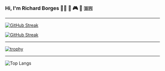 ### Hi, I'm Richard Borges :person_bald: 👋 :video_game: :musical_score: :brazil:

---

[![GitHub Streak](https://streak-stats.demolab.com/?user=richardborgesdev&theme=dark)](https://git.io/streak-stats)

[![GitHub Streak](https://streak-stats.demolab.com?user=richardborgesdev&theme=dark)](https://git.io/streak-stats)

---

[![trophy](https://github-profile-trophy.vercel.app/?username=richardborgesdev&theme=nord&column=3&margin-w=15&margin-h=15)](https://github.com/ryo-ma/github-profile-trophy)

---

![Top Langs](https://github-readme-stats.vercel.app/api/top-langs/?username=richardborgesdev&theme=dark)
